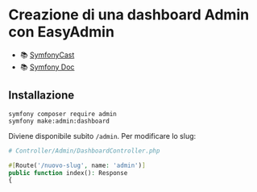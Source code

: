 # Creazione di una dashboard Admin con EasyAdmin

- 📚 [SymfonyCast](https://symfonycasts.com/screencast/easyadminbundle)
- 📚 [Symfony Doc](https://symfony.com/bundles/EasyAdminBundle/current/index.html)


## Installazione

````shell
symfony composer require admin
symfony make:admin:dashboard
````

Diviene disponibile subito `/admin`. Per modificare lo slug:

````php
# Controller/Admin/DashboardController.php

#[Route('/nuovo-slug', name: 'admin')]
public function index(): Response
{
````
